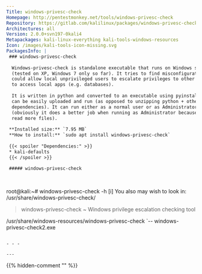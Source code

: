 ```yaml
---
Title: windows-privesc-check
Homepage: http://pentestmonkey.net/tools/windows-privesc-check
Repository: https://gitlab.com/kalilinux/packages/windows-privesc-check
Architectures: all
Version: 2.0.0+svn197-0kali4
Metapackages: kali-linux-everything kali-tools-windows-resources 
Icon: /images/kali-tools-icon-missing.svg
PackagesInfo: |
 ### windows-privesc-check
 
  Windows-privesc-check is standalone executable that runs on Windows systems
  (tested on XP, Windows 7 only so far). It tries to find misconfigurations that
  could allow local unprivileged users to escalate privileges to other users or
  to access local apps (e.g. databases).
   
  It is written in python and converted to an executable using pyinstaller so it
  can be easily uploaded and run (as opposed to unzipping python + other
  dependencies). It can run either as a normal user or as Administrator
  (obviously it does a better job when running as Administrator because it can
  read more files).
 
 **Installed size:** `7.95 MB`  
 **How to install:** `sudo apt install windows-privesc-check`  
 
 {{< spoiler "Dependencies:" >}}
 * kali-defaults 
 {{< /spoiler >}}
 
 ##### windows-privesc-check
 
 
 ```
 root@kali:~# windows-privesc-check -h
 [i] You also may wish to look in: /usr/share/windows-privesc-check/
 
 
 > windows-privesc-check ~ Windows privilege escalation checking tool
 
 /usr/share/windows-resources/windows-privesc-check
 `-- windows-privesc-check2.exe
 ```
 
 - - -
 
---
```

{{% hidden-comment "<!--Do not edit anything above this line-->" %}}
